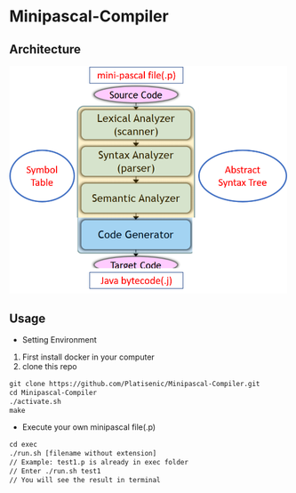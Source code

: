 # Minipascal-Compiler

## Architecture
<img src="./arch.png" alt="drawing" width="500"/>

## Usage

- Setting Environment
1. First install docker in your computer
2. clone this repo
```
git clone https://github.com/Platisenic/Minipascal-Compiler.git
cd Minipascal-Compiler
./activate.sh
make
```

- Execute your own minipascal file(.p)
```
cd exec
./run.sh [filename without extension]
// Example: test1.p is already in exec folder
// Enter ./run.sh test1
// You will see the result in terminal
```
